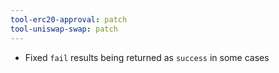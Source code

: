 ```yaml
---
tool-erc20-approval: patch
tool-uniswap-swap: patch
---
```


- Fixed `fail` results being returned as `success` in some cases
